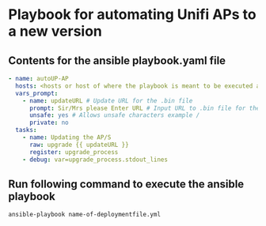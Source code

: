 # Playbook for automating Unifi APs to a new version


## Contents for the ansible playbook.yaml file
```yml
- name: autoUP-AP
  hosts: <hosts or host of where the playbook is meant to be executed at>
  vars_prompt:
    - name: updateURL # Update URL for the .bin file
      prompt: Sir/Mrs please Enter URL # Input URL to .bin file for the update
      unsafe: yes # Allows unsafe characters example /
      private: no
  tasks:
    - name: Updating the AP/S
      raw: upgrade {{ updateURL }}
      register: upgrade_process
    - debug: var=upgrade_process.stdout_lines
```


## Run following command to execute the ansible playbook
```bash
ansible-playbook name-of-deploymentfile.yml
```

